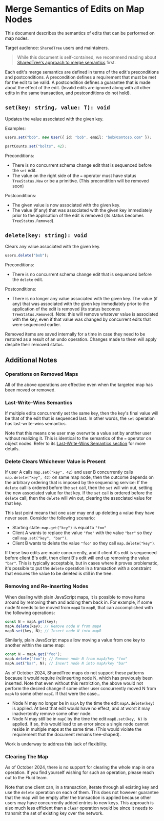 # Merge Semantics of Edits on Map Nodes

This document describes the semantics of edits that can be performed on map nodes.

Target audience: `SharedTree` users and maintainers.

> While this document is self-contained, we recommend reading about [SharedTree's approach to merge semantics](merge-semantics) first.

Each edit's merge semantics are defined in terms of the edit's preconditions and postconditions.
A precondition defines a requirement that must be met for the edit to be valid.
A postcondition defines a guarantee that is made about the effect of the edit.
(Invalid edits are ignored along with all other edits in the same transaction, and postconditions do not hold).

## `set(key: string, value: T): void`

Updates the value associated with the given key.

Examples:
```typescript
users.set("bob", new User({ id: "bob", email: "bob@contoso.com" });
```

```typescript
partCounts.set("bolts", 42);
```

Preconditions:
* There is no concurrent schema change edit that is sequenced before the `set` edit.
* The value on the right side of the `=` operator must have status `TreeStatus.New` or be a primitive.
  (This precondition will be removed soon)

Postconditions:
* The given value is now associated with the given key.
* The value (if any) that was associated with the given key immediately prior to the application of the edit is removed (its status becomes `TreeStatus.Removed`).

## `delete(key: string): void`

Clears any value associated with the given key.

```typescript
users.delete("bob");
```

Preconditions:
* There is no concurrent schema change edit that is sequenced before the `delete` edit.

Postconditions:
* There is no longer any value associated with the given key.
  The value (if any) that was associated with the given key immediately prior to the application of the edit is removed (its status becomes `TreeStatus.Removed`).
  Note: this will remove whatever value is associated with the key,
  even if that value was changed by concurrent edits that were sequenced earlier.

Removed items are saved internally for a time in case they need to be restored as a result of an undo operation.
Changes made to them will apply despite their removed status.

## Additional Notes

### Operations on Removed Maps

All of the above operations are effective even when the targeted map has been moved or removed.

### Last-Write-Wins Semantics

If multiple edits concurrently set the same key, then the key's final value will be that of the edit that is sequenced last.
In other words, the `set` operation has last-write-wins semantics.

Note that this means one user may overwrite a value set by another user without realizing it.
This is identical to the semantics of the `=` operator on object nodes.
Refer to its [Last-Write-Wins Semantics section](./object-merge-semantics.md#last-write-wins-semantics) for more details.

### Delete Clears Whichever Value is Present

If user A calls `map.set("key", 42)` and user B concurrently calls `map.delete("key", 42)` on same map node,
then the outcome depends on the arbitrary ordering that is imposed by the sequencing service:
If the `delete` call is ordered before the `set` call, then the `set` will win out, setting the new associated value for that key.
If the `set` call is ordered before the `delete` call, then the `delete` will win out, clearing the associated value for that key.

This last point means that one user may end up deleting a value they have never seen.
Consider the following scenario:
* Starting state: `map.get("key")` is equal to `"foo"`
* Client A wants to replace the value `"foo"` with the value `"bar"` so they call `map.set("key", "bar")`.
* Client B wants to delete the value `"foo"` so they call `map.delete("key")`.

If these two edits are made concurrently,
and if client A's edit is sequenced before client B's edit,
then client B's edit will end up removing the value `"bar"`.
This is typically acceptable, but in cases where it proves problematic,
it's possible to put the `delete` operation in a transaction with a constraint that ensures the value to be deleted is still in the tree.

### Removing and Re-inserting Nodes

When dealing with plain JavaScript maps,
it is possible to move items around by removing them and adding them back in.
For example, if some node N needs to be moved from `mapA` to `mapB`,
that can accomplished with the following operations:
```typescript
const N = mapA.get(key);
mapA.delete(key); // Remove node N from mapA
mapB.set(key, N); // Insert node N into mapB
```

Similarly, plain JavaScript maps allow moving a value from one key to another within the same map:
```typescript
const N = mapA.get("foo");
mapA.delete("foo"); // Remove node N from mapA/key "foo"
mapA.set("bar", N); // Insert node N into mapA/key "bar"
```

As of October 2024, SharedTree maps do not support these patterns because it would require (re)inserting node N, which has previously been inserted.
Note that even without this restriction, the above would not perform the desired change if some other user concurrently moved N from `mapA` to some other `mapC`.
If that were the case...
* Node N may no longer be in `mapA` by the time the edit `mapA.delete(key)` is applied.
  At best that edit would have no effect, and at worst it may inadvertently remove some other node.
* Node N may still be in `mapC` by the time the edit `mapB.set(key, N)` is applied.
  If so, this would lead to an error since a single node cannot reside in multiple maps at the same time.
  (This would violate the requirement that the document remains tree-shaped).

Work is underway to address this lack of flexibility.

### Clearing The Map

As of October 2024, there is no support for clearing the whole map in one operation.
If you find yourself wishing for such an operation, please reach out to the Fluid team.

Note that one client can, in a transaction, iterate through all existing key and use the `delete` operation on each of them.
This does not however guarantee that the map will be empty after the transaction is applied
because other users may have concurrently added entries to new keys.
This approach is also much less efficient than a `clear` operation would be since it needs to transmit the set of existing key over the network.
